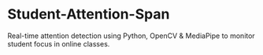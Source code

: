 # Student-Attention-Span
Real-time attention detection using Python, OpenCV &amp; MediaPipe to monitor student focus in online classes.
